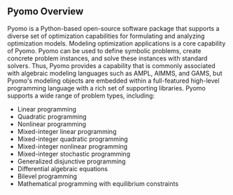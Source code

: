 ## Pyomo Overview

Pyomo is a Python-based open-source software package that supports a diverse set of optimization capabilities for formulating and analyzing optimization models. Modeling optimization applications is a core capability of Pyomo.  Pyomo can be used to define symbolic problems, create concrete problem instances, and solve these instances with standard solvers.  Thus, Pyomo provides a capability that is commonly associated with algebraic modeling languages such as AMPL, AIMMS, and GAMS, but Pyomo's modeling objects are embedded within a full-featured high-level programming language with a rich set of supporting libraries.  Pyomo supports a wide range of problem types, including:

 -  Linear programming
 -  Quadratic programming
 -  Nonlinear programming
 -  Mixed-integer linear programming
 -  Mixed-integer quadratic programming
 -  Mixed-integer nonlinear programming
 -  Mixed-integer stochastic programming
 -  Generalized disjunctive programming
 -  Differential algebraic equations
 -  Bilevel programming
 -  Mathematical programming with equilibrium constraints

